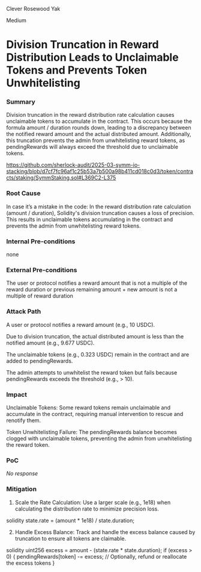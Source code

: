 Clever Rosewood Yak

Medium

# Division Truncation in Reward Distribution Leads to Unclaimable Tokens and Prevents Token Unwhitelisting

### Summary

Division truncation in the reward distribution rate calculation causes unclaimable tokens to accumulate in the contract. This occurs because the formula amount / duration rounds down, leading to a discrepancy between the notified reward amount and the actual distributed amount. Additionally, this truncation prevents the admin from unwhitelisting reward tokens, as pendingRewards will always exceed the threshold due to unclaimable tokens.

https://github.com/sherlock-audit/2025-03-symm-io-stacking/blob/d7cf7fc96af1c25b53a7b500a98b411cd018c0d3/token/contracts/staking/SymmStaking.sol#L369C2-L375

### Root Cause

In case it’s a mistake in the code: In the reward distribution rate calculation (amount / duration), Solidity's division truncation causes a loss of precision. This results in unclaimable tokens accumulating in the contract and prevents the admin from unwhitelisting reward tokens.



### Internal Pre-conditions

none 

### External Pre-conditions

The user or protocol notifies a reward amount that is not a multiple of the reward duration or previous remaining amount + new amount is not a multiple of reward duration 

### Attack Path

A user or protocol notifies a reward amount (e.g., 10 USDC).

Due to division truncation, the actual distributed amount is less than the notified amount (e.g., 9.677 USDC).

The unclaimable tokens (e.g., 0.323 USDC) remain in the contract and are added to pendingRewards.

The admin attempts to unwhitelist the reward token but fails because pendingRewards exceeds the threshold (e.g., > 10).

### Impact

Unclaimable Tokens: Some reward tokens remain unclaimable and accumulate in the contract, requiring manual intervention to rescue and renotify them.

Token Unwhitelisting Failure: The pendingRewards balance becomes clogged with unclaimable tokens, preventing the admin from unwhitelisting the reward token.

### PoC

_No response_

### Mitigation

1. Scale the Rate Calculation: Use a larger scale (e.g., 1e18) when calculating the distribution rate to minimize precision loss.

solidity
state.rate = (amount * 1e18) / state.duration;

2. Handle Excess Balance: Track and handle the excess balance caused by truncation to ensure all tokens are claimable.

solidity
uint256 excess = amount - (state.rate * state.duration);
if (excess > 0) {
    pendingRewards[token] -= excess;
    // Optionally, refund or reallocate the excess tokens
}